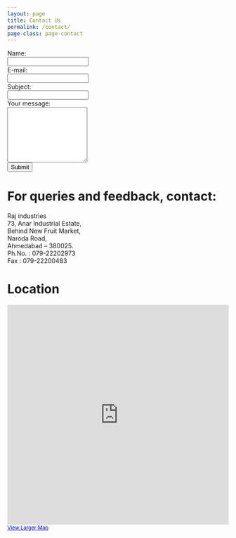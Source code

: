 ```yaml
---
layout: page
title: Contact Us
permalink: /contact/
page-class: page-contact
---
```


<form action="https://docs.google.com/forms/d/1wMdze3pOYdAcOo0_POoaZfv-uiInBTK42CB2Hdgat5g/formResponse" id="ss-form" method="post" name="ss-form" onsubmit="" target="_blank"><div class="ss-form-question errorbox-good"><div class="ss-item ss-item-required ss-text" dir="ltr"><div class="ss-form-entry"><div class="ss-q-title"><label class="ss-q-item-label aria-todo" for="entry_958898903">Name:</label></div><div class="ss-q-help ss-secondary-text" dir="ltr"></div><input class="ss-q-short" dir="auto" id="entry_958898903" name="entry.958898903" required="" title="" type="text" value=""></div></div></div><div class="ss-form-question errorbox-good"><div class="ss-item ss-item-required ss-text" dir="ltr"><div class="ss-form-entry"><div class="ss-q-title"><label class="ss-q-item-label aria-todo" for="entry_1098950347">E-mail:</label></div><div class="ss-q-help ss-secondary-text" dir="ltr"></div><input class="ss-q-short" dir="auto" id="entry_1098950347" name="entry.1098950347" required="" title="Please enter correct email address." type="email" value=""></div></div></div><div class="ss-form-question errorbox-good"><div class="ss-item ss-item-required ss-text" dir="ltr"><div class="ss-form-entry"><div class="ss-q-title"><label class="ss-q-item-label aria-todo" for="entry_1775982493">Subject:</label></div><div class="ss-q-help ss-secondary-text" dir="ltr"></div><input class="ss-q-short" dir="auto" id="entry_1775982493" name="entry.1775982493" required="" title="" type="text" value=""></div></div></div><div class="ss-form-question errorbox-good"><div class="ss-item ss-item-required ss-paragraph-text" dir="ltr"><div class="ss-form-entry"><div class="ss-q-title"><label class="ss-q-item-label aria-todo" for="entry_1758332171">Your message:</label></div><div class="ss-q-help ss-secondary-text" dir="ltr"></div><textarea class="ss-q-long" cols="0" dir="auto" id="entry_1758332171" name="entry.1758332171" required="" rows="8"></textarea></div></div></div><div class="ss-item ss-navigate"><input id="ss-submit" name="submit" type="submit" value="Submit"></div></form>

# For queries and feedback, contact:

Raj industries  
73, Anar Industrial Estate,  
Behind New Fruit Market,  
Naroda Road,  
Ahmedabad – 380025.  
Ph.No. : 079-22202973  
Fax : 079-22200483

# Location

<iframe width="100%" height="500" frameborder="0" scrolling="no" marginheight="0" marginwidth="0" src="https://maps.google.co.in/maps?f=q&amp;source=s_q&amp;hl=en&amp;geocode=&amp;q=New+Fruit+Market,+Naroda&amp;aq=&amp;sll=23.045774,72.616625&amp;sspn=0.048968,0.084543&amp;ie=UTF8&amp;hq=New+Fruit+Market,+Naroda&amp;hnear=&amp;t=m&amp;cid=934180680884594117&amp;ll=23.049249,72.62495&amp;spn=0.063183,0.077162&amp;z=14&amp;iwloc=A&amp;output=embed"></iframe><small><a href="https://maps.google.co.in/maps?f=q&amp;source=embed&amp;hl=en&amp;geocode=&amp;q=New+Fruit+Market,+Naroda&amp;aq=&amp;sll=23.045774,72.616625&amp;sspn=0.048968,0.084543&amp;ie=UTF8&amp;hq=New+Fruit+Market,+Naroda&amp;hnear=&amp;t=m&amp;cid=934180680884594117&amp;ll=23.049249,72.62495&amp;spn=0.063183,0.077162&amp;z=14&amp;iwloc=A" style="color:#0000FF;text-align:left">View Larger Map</a></small>